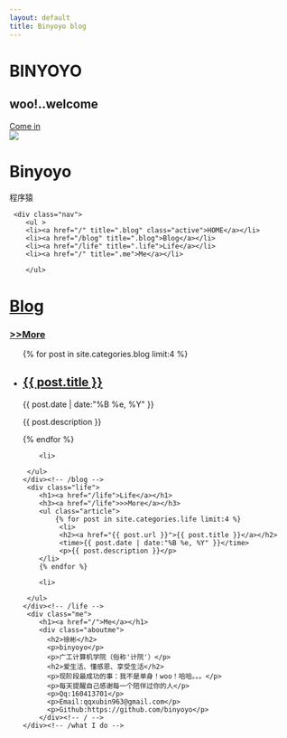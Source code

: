 ```yaml
---
layout: default
title: Binyoyo blog
---
```

<div class="overlay">
            <div class="log">
              <h1>BINYOYO</h1>
              <h2>woo!..welcome</h2>
              <div class="loging">
                <a href="#">Come in</a>
              </div>
            </div>
</div>
<div class="header">
   <div class="logo">
      <span class="user_image">
        <img src="http://binyoyo.github.io/images/user_image.jpg">
        </span>
        <h1 class="user_name">Binyoyo</h1>
        <span class="user_job">程序猿</span>
    </div><!-- /logo -->

     <div class="nav">
        <ul >
        <li><a href="/" title=".blog" class="active">HOME</a></li>
        <li><a href="/blog" title=".blog">Blog</a></li>
        <li><a href="/life" title=".life">Life</a></li>
        <li><a href="/" title=".me">Me</a></li>
        
        </ul>
   
   </div><!-- /nav -->

</div><!-- /header -->
<div  class="main">
     <div class="blog">
        <h1><a href="/blog">Blog</a></h1>
        <h3><a href="/blog">>>More</a></h3>
        <ul class="article">
        {% for post in site.categories.blog limit:4 %}
        <li>
              <h2><a href="{{ post.url }}">{{ post.title }}</a></h2>
              <time>{{ post.date | date:"%B %e, %Y" }}</time>
              <p>{{ post.description }}</p>
        </li>
        {% endfor %}

        <li>
           
     </ul>
    </div><!-- /blog -->
     <div class="life">
        <h1><a href="/life">Life</a></h1>
        <h3><a href="/life">>>More</a></h3>
        <ul class="article">
            {% for post in site.categories.life limit:4 %}
             <li>
             <h2><a href="{{ post.url }}">{{ post.title }}</a></h2>
             <time>{{ post.date | date:"%B %e, %Y" }}</time>
             <p>{{ post.description }}</p>
        </li>
        {% endfor %}

        <li>
           
     </ul>
    </div><!-- /life -->
     <div class="me">
        <h1><a href="/">Me</a></h1>
        <div class="aboutme">
          <h2>徐彬</h2>
          <p>binyoyo</p>
          <p>广工计算机学院（俗称'计院'）</p>
          <h2>爱生活、懂感恩、享受生活</h2>
          <p>现阶段最成功的事：我不是单身！woo！哈哈。。。</p>
          <p>每天提醒自己感谢每一个陪伴过你的人</p>
          <p>Qq:160413701</p>
          <p>Email:qqxubin963@gmail.com</p>
          <p>Github:https://github.com/binyoyo</p>
        </div><!-- / -->  
    </div><!-- /what I do -->
</div><!-- /主框架 -->
<script src="js/index.js" ></script>
